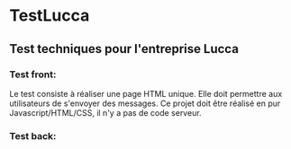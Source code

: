 # TestLucca #

## Test techniques pour l'entreprise Lucca ##

### Test front: ###

Le test consiste à réaliser une page HTML unique. Elle doit permettre aux utilisateurs de s'envoyer des messages. Ce projet doit être réalisé en pur Javascript/HTML/CSS, il n'y a pas de code serveur.

### Test back: ###